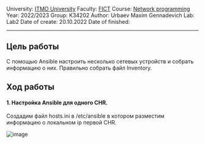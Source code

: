 University: [ITMO University](https://itmo.ru/ru/)
Faculty: [FICT](https://fict.itmo.ru)
Course: [Network programming](https://github.com/itmo-ict-faculty/network-programming)
Year: 2022/2023
Group: K34202
Author: Urbaev Maxim Gennadevich
Lab: Lab2
Date of create: 20.10.2022
Date of finished: 
___

## Цель работы

С помощью Ansible настроить несколько сетевых устройств и собрать информацию о них. Правильно собрать файл Inventory.

## Ход работы
#### 1. Настройка Ansible для одного CHR.
Создадим файл hosts.ini в /etc/ansible в котором разместим информацию о локальном ip первой CHR.


![image](https://user-images.githubusercontent.com/67152968/196950466-f9eb1204-eaec-4e76-b507-87a54ae2eef5.png)

